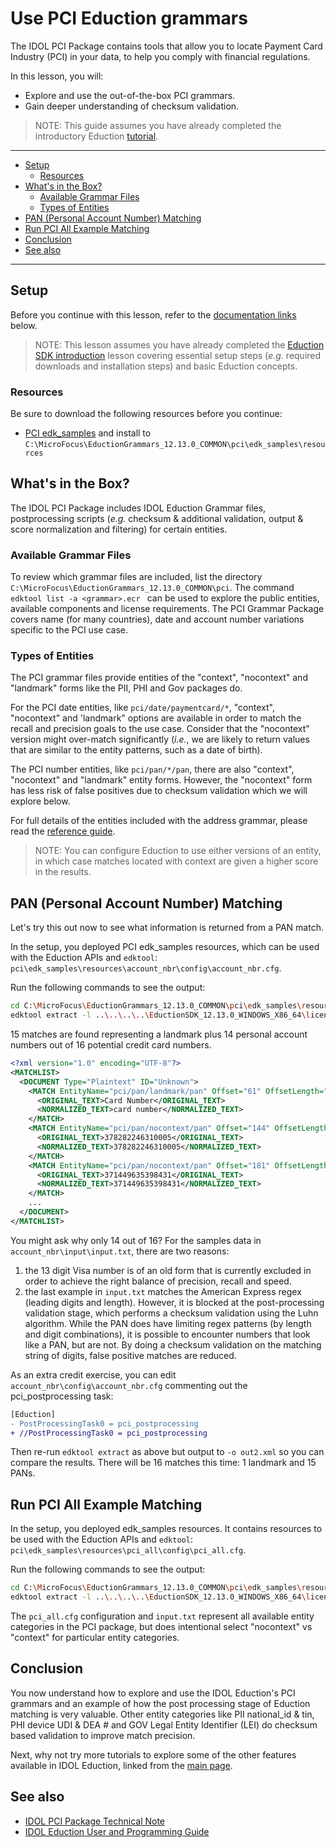 # Use PCI Eduction grammars

The IDOL PCI Package contains tools that allow you to locate Payment Card Industry (PCI) in your data, to help you comply with financial regulations.

In this lesson, you will:

- Explore and use the out-of-the-box PCI grammars.
- Gain deeper understanding of checksum validation.

> NOTE: This guide assumes you have already completed the introductory Eduction [tutorial](./introduction.md#eduction-sdk-introduction).

---

- [Setup](#setup)
  - [Resources](#resources)
- [What's in the Box?](#whats-in-the-box)
  - [Available Grammar Files](#available-grammar-files)
  - [Types of Entities](#types-of-entities)
- [PAN (Personal Account Number) Matching](#pan-personal-account-number-matching)
- [Run PCI All Example Matching](#run-pci-all-example-matching)
- [Conclusion](#conclusion)
- [See also](#see-also)

---

## Setup

Before you continue with this lesson, refer to the [documentation links](#see-also) below.

> NOTE: This lesson assumes you have already completed the [Eduction SDK introduction](../eduction/introduction.md#eduction-sdk-introduction) lesson covering essential setup steps (*e.g.* required downloads and installation steps) and basic Eduction concepts.

### Resources

Be sure to download the following resources before you continue:
- [PCI edk_samples](../../resources/eduction/pci/edk_samples) and install to `C:\MicroFocus\EductionGrammars_12.13.0_COMMON\pci\edk_samples\resources`

## What's in the Box?

The IDOL PCI Package includes IDOL Eduction Grammar files, postprocessing scripts (*e.g.* checksum & additional validation, output & score normalization and filtering) for certain entities.

### Available Grammar Files

To review which grammar files are included, list the directory `C:\MicroFocus\EductionGrammars_12.13.0_COMMON\pci`. The command `edktool list -a <grammar>.ecr ` can be used to explore the public entities, available components and license requirements.  The PCI Grammar Package covers name (for many countries), date and account number variations specific to the PCI use case.

### Types of Entities

The PCI grammar files provide entities of the "context", "nocontext" and "landmark" forms like the PII, PHI and Gov packages do.

For the PCI date entities, like `pci/date/paymentcard/*`, "context", "nocontext" and 'landmark" options are available in order to match the recall and precision goals to the use case.  Consider that the "nocontext" version might over-match significantly (*i.e.*, we are likely to return values that are similar to the entity patterns, such as a date of birth).

The PCI number entities, like `pci/pan/*/pan`, there are also "context", "nocontext" and "landmark" entity forms. However, the "nocontext" form has less risk of false positives due to checksum validation which we will explore below.

For full details of the entities included with the address grammar, please read the [reference guide](https://www.microfocus.com/documentation/idol/IDOL_12_13/EductionGrammars_12.13_Documentation/PCI/#PCI/PCI_GrammarReference.htm).

> NOTE: You can configure Eduction to use either versions of an entity, in which case matches located with context are given a higher score in the results.

## PAN (Personal Account Number) Matching

Let's try this out now to see what information is returned from a PAN match.

In the setup, you deployed PCI edk_samples resources, which can be used with the Eduction APIs and `edktool`: `pci\edk_samples\resources\account_nbr\config\account_nbr.cfg`.

Run the following commands to see the output:

```sh
cd C:\MicroFocus\EductionGrammars_12.13.0_COMMON\pci\edk_samples\resources
edktool extract -l ..\..\..\..\EductionSDK_12.13.0_WINDOWS_X86_64\licensekey.dat -c account_nbr\config\account_nbr.cfg -i account_nbr\input\input.txt -o out.xml
```

15 matches are found representing a landmark plus 14 personal account numbers out of 16 potential credit card numbers.
```xml
<?xml version="1.0" encoding="UTF-8"?>
<MATCHLIST>
  <DOCUMENT Type="Plaintext" ID="Unknown">
    <MATCH EntityName="pci/pan/landmark/pan" Offset="61" OffsetLength="61" Score="1" NormalizedTextSize="11" NormalizedTextLength="11" OriginalTextSize="11" OriginalTextLength="11">
      <ORIGINAL_TEXT>Card Number</ORIGINAL_TEXT>
      <NORMALIZED_TEXT>card number</NORMALIZED_TEXT>
    </MATCH>
    <MATCH EntityName="pci/pan/nocontext/pan" Offset="144" OffsetLength="144" Score="1" NormalizedTextSize="15" NormalizedTextLength="15" OriginalTextSize="15" OriginalTextLength="15">
      <ORIGINAL_TEXT>378282246310005</ORIGINAL_TEXT>
      <NORMALIZED_TEXT>378282246310005</NORMALIZED_TEXT>
    </MATCH>
    <MATCH EntityName="pci/pan/nocontext/pan" Offset="181" OffsetLength="181" Score="1" NormalizedTextSize="15" NormalizedTextLength="15" OriginalTextSize="15" OriginalTextLength="15">
      <ORIGINAL_TEXT>371449635398431</ORIGINAL_TEXT>
      <NORMALIZED_TEXT>371449635398431</NORMALIZED_TEXT>
    </MATCH>
    ...
  </DOCUMENT>
</MATCHLIST>
```

You might ask why only 14 out of 16?  For the samples data in `account_nbr\input\input.txt`, there are two reasons:
1. the 13 digit Visa number is of an old form that is currently excluded in order to achieve the right balance of precision, recall and speed.
2. the last example in `input.txt` matches the American Express regex (leading digits and length).  However, it is blocked at the post-processing validation stage, which performs a checksum validation using the Luhn algorithm.  While the PAN does have limiting regex patterns (by length and digit combinations), it is possible to encounter numbers that look like a PAN, but are not. By doing a checksum validation on the matching string of digits, false positive matches are reduced.

As an extra credit exercise, you can edit `account_nbr\config\account_nbr.cfg` commenting out the pci_postprocessing task:
```diff
[Eduction]
- PostProcessingTask0 = pci_postprocessing
+ //PostProcessingTask0 = pci_postprocessing
```

Then re-run `edktool extract` as above but output to `-o out2.xml` so you can compare the results. There will be 16 matches this time: 1 landmark and 15 PANs.

## Run PCI All Example Matching

In the setup, you deployed edk_samples resources.  It contains resources to be used with the Eduction APIs and `edktool`: `pci\edk_samples\resources\pci_all\config\pci_all.cfg`. 

Run the following commands to see the output:

```sh
cd C:\MicroFocus\EductionGrammars_12.13.0_COMMON\pci\edk_samples\resources
edktool extract -l ..\..\..\..\EductionSDK_12.13.0_WINDOWS_X86_64\licensekey.dat -c pci_all\config\pci_all.cfg -i pci_all\input\input.txt -o out.xml
```

The `pci_all.cfg` configuration and `input.txt` represent all available entity categories in the PCI package, but does intentional select "nocontext" vs "context" for particular entity categories.

## Conclusion

You now understand how to explore and use the IDOL Eduction's PCI grammars and an example of how the post processing stage of Eduction matching is very valuable. Other entity categories like PII national_id & tin, PHI device UDI & DEA # and GOV Legal Entity Identifier (LEI) do checksum based validation to improve match precision.

Next, why not try more tutorials to explore some of the other features available in IDOL Eduction, linked from the [main page](../README.md#capability-showcase-examples).

## See also

- [IDOL PCI Package Technical Note](https://www.microfocus.com/documentation/idol/IDOL_12_13/EductionGrammars_12.13_Documentation/PCI/)
- [IDOL Eduction User and Programming Guide](https://www.microfocus.com/documentation/idol/IDOL_12_13/EductionSDK_12.13_Documentation/Guides/html)
